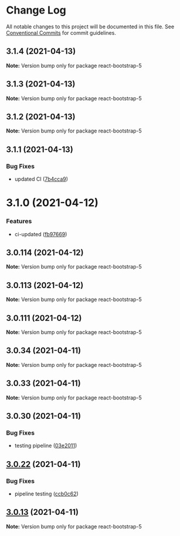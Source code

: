 # Change Log

All notable changes to this project will be documented in this file.
See [Conventional Commits](https://conventionalcommits.org) for commit guidelines.

## 3.1.4 (2021-04-13)

**Note:** Version bump only for package react-bootstrap-5

## 3.1.3 (2021-04-13)

**Note:** Version bump only for package react-bootstrap-5

## 3.1.2 (2021-04-13)

**Note:** Version bump only for package react-bootstrap-5

## 3.1.1 (2021-04-13)

### Bug Fixes

- updated CI ([7b4cca9](https://github.com/appsparkler/my-storybooks/commit/7b4cca9b3ed597de042e40be4de5930b1ec01568))

# 3.1.0 (2021-04-12)

### Features

- ci-updated ([fb97669](https://github.com/appsparkler/my-storybooks/commit/fb97669dabd916d5cfb7a8b79637073ce593c185))

## 3.0.114 (2021-04-12)

**Note:** Version bump only for package react-bootstrap-5

## 3.0.113 (2021-04-12)

**Note:** Version bump only for package react-bootstrap-5

## 3.0.111 (2021-04-12)

**Note:** Version bump only for package react-bootstrap-5

## 3.0.34 (2021-04-11)

**Note:** Version bump only for package react-bootstrap-5

## 3.0.33 (2021-04-11)

**Note:** Version bump only for package react-bootstrap-5

## 3.0.30 (2021-04-11)

### Bug Fixes

- testing pipeline ([03e2011](https://github.com/appsparkler/my-storybooks/commit/03e2011ff209ade4e9d902a9ce9cb52e0786f82d))

## [3.0.22](https://github.com/appsparkler/my-storybooks/compare/v3.0.21...v3.0.22) (2021-04-11)

### Bug Fixes

- pipeline testing ([ccb0c62](https://github.com/appsparkler/my-storybooks/commit/ccb0c62e509f73caad3292011cd4e8584f4004ba))

## [3.0.13](https://github.com/appsparkler/my-storybooks/compare/v3.0.12...v3.0.13) (2021-04-11)

**Note:** Version bump only for package react-bootstrap-5
